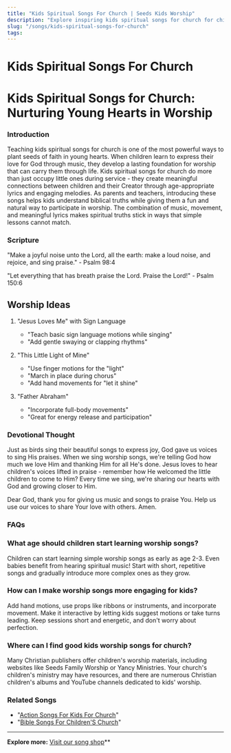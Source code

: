 ```yaml
---
title: "Kids Spiritual Songs For Church | Seeds Kids Worship"
description: "Explore inspiring kids spiritual songs for church for children's worship and faith development. Biblical music resources for families and ministry."
slug: "/songs/kids-spiritual-songs-for-church"
tags:
---
```


# Kids Spiritual Songs For Church

# Kids Spiritual Songs for Church: Nurturing Young Hearts in Worship

### Introduction
Teaching kids spiritual songs for church is one of the most powerful ways to plant seeds of faith in young hearts. When children learn to express their love for God through music, they develop a lasting foundation for worship that can carry them through life. Kids spiritual songs for church do more than just occupy little ones during service - they create meaningful connections between children and their Creator through age-appropriate lyrics and engaging melodies. As parents and teachers, introducing these songs helps kids understand biblical truths while giving them a fun and natural way to participate in worship. The combination of music, movement, and meaningful lyrics makes spiritual truths stick in ways that simple lessons cannot match.

### Scripture
"Make a joyful noise unto the Lord, all the earth: make a loud noise, and rejoice, and sing praise." - Psalm 98:4

"Let everything that has breath praise the Lord. Praise the Lord!" - Psalm 150:6

## Worship Ideas
1. "Jesus Loves Me" with Sign Language
   - "Teach basic sign language motions while singing"
   - "Add gentle swaying or clapping rhythms"

2. "This Little Light of Mine"
   - "Use finger motions for the "light"
   - "March in place during chorus"
   - "Add hand movements for "let it shine"

3. "Father Abraham"
   - "Incorporate full-body movements"
   - "Great for energy release and participation"

### Devotional Thought
Just as birds sing their beautiful songs to express joy, God gave us voices to sing His praises. When we sing worship songs, we're telling God how much we love Him and thanking Him for all He's done. Jesus loves to hear children's voices lifted in praise - remember how He welcomed the little children to come to Him? Every time we sing, we're sharing our hearts with God and growing closer to Him.

Dear God, thank you for giving us music and songs to praise You. Help us use our voices to share Your love with others. Amen.

### FAQs

### What age should children start learning worship songs?
Children can start learning simple worship songs as early as age 2-3. Even babies benefit from hearing spiritual music! Start with short, repetitive songs and gradually introduce more complex ones as they grow.

### How can I make worship songs more engaging for kids?
Add hand motions, use props like ribbons or instruments, and incorporate movement. Make it interactive by letting kids suggest motions or take turns leading. Keep sessions short and energetic, and don't worry about perfection.

### Where can I find good kids worship songs for church?
Many Christian publishers offer children's worship materials, including websites like Seeds Family Worship or Yancy Ministries. Your church's children's ministry may have resources, and there are numerous Christian children's albums and YouTube channels dedicated to kids' worship.

### Related Songs

- "[Action Songs For Kids For Church](/songs/action-songs-for-kids-for-church/)"
- "[Bible Songs For Children'S Church](/songs/bible-songs-for-children-s-church/)"

---

**Explore more:** [Visit our song shop](https://seedskidsworship.com/shop)**

<!-- Schema Markup -->
<script type="application/ld+json">
{
  "@context": "https://schema.org",
  "@type": "MusicRecording",
  "name": "Kids Spiritual Songs For Church",
  "byArtist": {
    "@type": "MusicGroup",
    "name": "Seeds Kids Worship"
  },
  "isFamilyFriendly": true,
  "url": "https://seedskidsworship.com/songs/kids-spiritual-songs-for-church/"
}
</script>